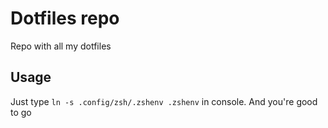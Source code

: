 # Dotfiles repo

Repo with all my dotfiles

## Usage

Just type ``ln -s .config/zsh/.zshenv .zshenv`` in console. And you're good to go


